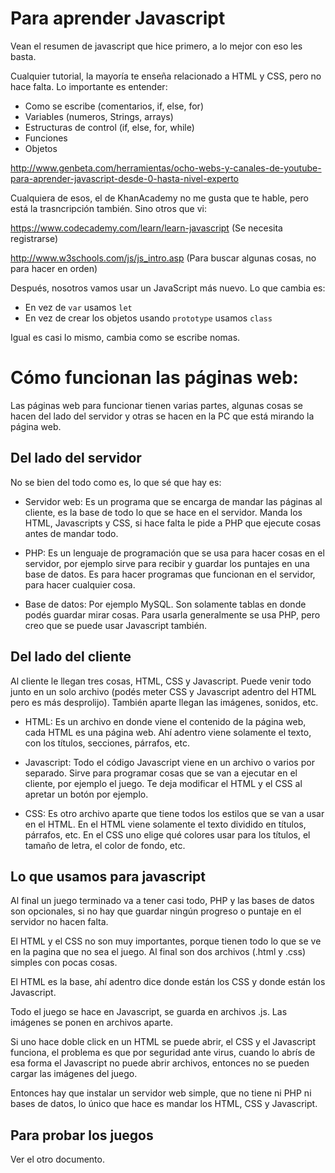 Para aprender Javascript
========================

Vean el resumen de javascript que hice primero, a lo mejor con eso les basta.

Cualquier tutorial, la mayoría te enseña relacionado a HTML y CSS, pero no hace
falta. Lo importante es entender:

- Como se escribe (comentarios, if, else, for)
- Variables (numeros, Strings, arrays)
- Estructuras de control (if, else, for, while)
- Funciones
- Objetos

http://www.genbeta.com/herramientas/ocho-webs-y-canales-de-youtube-para-aprender-javascript-desde-0-hasta-nivel-experto 

Cualquiera de esos, el de KhanAcademy no me gusta que te hable, pero está la
trasncripción también. Sino otros que vi:

https://www.codecademy.com/learn/learn-javascript (Se necesita registrarse)

http://www.w3schools.com/js/js_intro.asp (Para buscar algunas cosas, no para
hacer en orden)

Después, nosotros vamos usar un JavaScript más nuevo. Lo que cambia es:
- En vez de ```var``` usamos ```let```
- En vez de crear los objetos usando ```prototype``` usamos ```class```

Igual es casi lo mismo, cambia como se escribe nomas.

Cómo funcionan las páginas web:
===============================

Las páginas web para funcionar tienen varias partes, algunas cosas se hacen
del lado del servidor y otras se hacen en la PC que está mirando la página web.

Del lado del servidor
---------------------

No se bien del todo como es, lo que sé que hay es:

* Servidor web: Es un programa que se encarga de mandar las páginas al cliente,
  es la base de todo lo que se hace en el servidor. Manda los HTML, Javascripts
  y CSS, si hace falta le pide a PHP que ejecute cosas antes de mandar todo.

* PHP: Es un lenguaje de programación que se usa para hacer cosas en el
  servidor, por ejemplo sirve para recibir y guardar los puntajes en una base de
  datos. Es para hacer programas que funcionan en el servidor, para hacer
  cualquier cosa.

* Base de datos: Por ejemplo MySQL. Son solamente tablas en donde podés guardar
  mirar cosas. Para usarla generalmente se usa PHP, pero creo que se puede usar
  Javascript también.

Del lado del cliente
--------------------

Al cliente le llegan tres cosas, HTML, CSS y Javascript. Puede venir todo junto
en un solo archivo (podés meter CSS y Javascript adentro del HTML pero es más
desprolijo).
También aparte llegan las imágenes, sonidos, etc.

* HTML: Es un archivo en donde viene el contenido de la página web, cada HTML es
  una página web. Ahí adentro viene solamente el texto, con los títulos,
  secciones, párrafos, etc.

* Javascript: Todo el código Javascript viene en un archivo o varios por
  separado. Sirve para programar cosas que se van a ejecutar en el cliente, por
  ejemplo el juego. Te deja modificar el HTML y el CSS al apretar un botón por
  ejemplo.

* CSS: Es otro archivo aparte que tiene todos los estilos que se van a usar en
  el HTML. En el HTML viene solamente el texto dividido en títulos, párrafos,
  etc. En el CSS uno elige qué colores usar para los títulos, el tamaño de
  letra, el color de fondo, etc.

Lo que usamos para javascript
-----------------------------

Al final un juego terminado va a tener casi todo, PHP y las bases de datos son
opcionales, si no hay que guardar ningún progreso o puntaje en el servidor no
hacen falta.

El HTML y el CSS no son muy importantes, porque tienen todo lo que se ve en la
pagina que no sea el juego. Al final son dos archivos (.html y .css) simples con
pocas cosas.

El HTML es la base, ahí adentro dice donde están los CSS y donde están los
Javascript.

Todo el juego se hace en Javascript, se guarda en archivos .js. Las imágenes se
ponen en archivos aparte.

Si uno hace doble click en un HTML se puede abrir, el CSS y el Javascript
funciona, el problema es que por seguridad ante virus, cuando lo abrís de esa
forma el Javascript no puede abrir archivos, entonces no se pueden cargar las
imágenes del juego.

Entonces hay que instalar un servidor web simple, que no tiene ni PHP ni bases
de datos, lo único que hace es mandar los HTML, CSS y Javascript.

Para probar los juegos
----------------------

Ver el otro documento.
